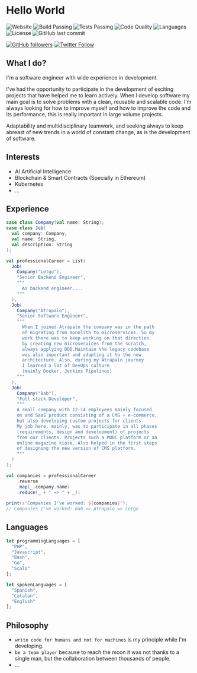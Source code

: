 # Hello World
![Website](https://img.shields.io/website?url=http%3A%2F%2Fwww.fernandopradas.com)
![Build Passing](https://img.shields.io/badge/build-passing-brightgreen)
![Tests Passing](https://img.shields.io/badge/test-passing-brightgreen)
![Code Quality](https://img.shields.io/badge/code%20quality-A-brightgreen)
![Languages](https://img.shields.io/badge/languages-5-blue)
![License](https://img.shields.io/badge/license-MIT-green)
![GitHub last commit](https://img.shields.io/github/last-commit/letnando/webpage)

[![GitHub followers](https://img.shields.io/github/followers/letnando?style=social)](https://github.com/letnando)
[![Twitter Follow](https://img.shields.io/twitter/follow/letnando_?style=social)](https://twitter.com/intent/follow?screen_name=letnando_)

## What I do?

I'm a software engineer with wide experience in development.

I've had the opportunity to participate in the development of exciting projects that have helped me to learn actively. When I develop software my main goal is to solve problems with a clean, reusable and scalable code. I'm always looking for how to improve myself and how to improve the code and its performance, this is really important in large volume projects. 

Adaptability and multidisciplinary teamwork, and seeking always to keep abreast of new trends in a world of constant change, as is the development of software.

## Interests

+ AI Artificial Intelligence
+ Blockchain & Smart Contracts (Specially in Ethereum)
+ Kubernetes
+ ...

## Experience
```scala
case class Company(val name: String);
case class Job(
  val company: Company, 
  val name: String, 
  val description: String
);

val professionalCareer = List(
  Job(
    Company("Letgo"),
    "Senior Backend Engineer",
    """
      As backend engineer....
    """
  ),
  Job(
    Company("Atrapalo"),
    "Senior Software Engineer",
    """
      When I joined Atrápalo the company was in the path 
      of migrating from monolith to microservices. So my 
      work there was to keep working on that direction 
      by creating new microservices from the scratch, 
      always applying DDD.Maintain the legacy codebase 
      was also important and adapting it to the new 
      architecture. Also, during my Atrápalo journey 
      I learned a lot of DevOps culture 
      (mainly Docker, Jenkins Pipelines)
    """
  ),
  Job(
    Company("Bab"),
    "Full-stack Developer",
    """     
    A small company with 12-14 employees mainly focused 
    on and SaaS product consisting of a CMS + e-commerce, 
    but also developing custom projects for clients.
    My job here, mainly, was to participate in all phases 
    (requirements, design and development) of projects 
    from our clients. Projects such a MOOC platform or an 
    online magazine kiosk. Also helped in the first steps 
    of designing the new version of CMS platform.
    """
  )
);

val companies = professionalCareer
    .reverse
    .map(_.company.name)
    .reduce(_ + " => " + _);
    
print(s"Companies I've worked: ${companies}");
// Companies I've worked: Bab => Atrapalo => Letgo
```

## Languages
```javascript
let programmingLanguages = [
  "PHP",
  "Javascript",
  "Bash",
  "Go",
  "Scala"
];

let spokenLanguages = [
  "Spanish",
  "Catalan",
  "English"
];
```

## Philosophy

- `write code for humans and not for machines` is my principle while I'm developing. 
- `be a team player` because to reach the moon it was not thanks to a single man, but the collaboration between thousands of people.
- ...
